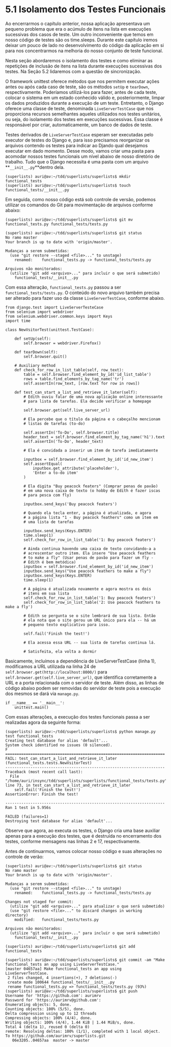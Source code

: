 # 5.1 Isolamento dos Testes Funcionais

Ao encerrarmos o capítulo anterior, nossa aplicação apresentava um pequeno problema que era o acúmulo de itens na lista em execuções sucessivas dos casos de teste. Um outro inconveniente que temos em nosso código de testes são os time.sleeps. Durante este capítulo iremos deixar um pouco de lado no desenvolvimento do código da aplicação em si para nos concentrarmos na melhoria do nosso conjunto de teste funcional.

Nesta seção abordaremos o isolamento dos testes e como eliminar as repetições de inclusão de itens na lista durante execuções sucessivas dos testes. Na Seção 5.2 lidaremos com a questão de sincronização.

O framework unittest oferece métodos que nos permitem executar ações antes ou após cada caso de teste, são os métodos `setUp` e `tearDown`, respectivamente. Poderíamos utilizá-los para fazer, antes de cada teste, colocar o sistema em um estado conhecido válido e, posteriormente, limpar os dados produzidos durante a execução de um teste. Entretanto, o Django oferece uma classe de teste, denominada `LiveServerTestCase` que nos proporciona recursos semelhantes aqueles utilizados nos testes unitários, ou seja, do isolamento dos testes em execuções sucessivas. Essa classe é responsável por criar, automaticamente, um banco de dados de teste.

Testes derivados de `LiveServerTestCase`  esperam ser executadas pelo executor de testes do Django e, para isso precisamos reorganizar os arquivos contendo os testes para indicar ao Djando qual desejamos executar em dado momento. Desse modo, vamos criar uma pasta para acomodar nossos testes funcionais um nível abaixo de nosso diretório de trabalho. Tudo que o Django necessita é uma pasta com um arquivo **`__init__.py`**dentro dela.

```text
(superlists) auri@av:~/tdd/superlists/superlists$ mkdir functional_tests
(superlists) auri@av:~/tdd/superlists/superlists$ touch functional_tests/__init__.py
```

Em seguida, como nosso código está sob controle de versão, podemos utilizar os comandos do Git para movimentação de arquivos conforme abaixo:

```text
(superlists) auri@av:~/tdd/superlists/superlists$ git mv functional_tests.py functional_tests/tests.py

(superlists) auri@av:~/tdd/superlists/superlists$ git status
No ramo master
Your branch is up to date with 'origin/master'.

Mudanças a serem submetidas:
  (use "git restore --staged <file>..." to unstage)
	renamed:    functional_tests.py -> functional_tests/tests.py

Arquivos não monitorados:
  (utilize "git add <arquivo>..." para incluir o que será submetido)
	functional_tests/__init__.py
```

Com essa alteração, `functional_tests.py` passou a ser `functional_tests/tests.py`. O conteúdo do novo arquivo também precisa ser alterado para fazer uso da classe `LiveServerTestCase`, conforme abaixo.

```text
from django.test import LiveServerTesteCase
from selenium import webdriver
from selenium.webdriver.common.keys import Keys
import time

class NewVsitorTest(unittest.TestCase):

	def setUp(self):
		self.browser = webdriver.Firefox()

	def tearDown(self):
		self.browser.quit()

	# Auxiliary method 
	def check_for_row_in_list_table(self, row_text):
		table = self.browser.find_element_by_id('id_list_table')
		rows = table.find_elements_by_tag_name('tr')
		self.assertIn(row_text, [row.text for row in rows])

	def test_can_start_a_list_and_retrieve_it_later(self):
		# Edith ouviu falar de uma nova aplicação online interessante
		# para lista de tarefas. Ela decide verificar a homepage

		self.browser.get(self.live_server_url)

		# Ela percebe que o título da página e o cabeçalho mencionam
		# listas de tarefas (to-do)

		self.assertIn('To-Do', self.browser.title)
		header_text = self.browser.find_element_by_tag_name('h1').text
		self.assertIn('To-Do', header_text)
		
		# Ela é convidada a inserir um item de tarefa imediatamente

		inputbox = self.browser.find_element_by_id('id_new_item')
		self.assertEqual(
			inputbox.get_attribute('placeholder'),
			'Enter a to-do item'
		)

		# Ela digita "Buy peacock featers" (Comprar penas de pavão)
		# em uma nova caixa de texto (o hobby de Edith é fazer iscas
		# para pesca com fly)

		inputbox.send_keys('Buy peacock featers')

		# Quando ela tecla enter, a página é atualizada, e agora
		# a página lista "1 - Buy peacock feathers" como um item em 
		# uma lista de tarefas

		inputbox.send_keys(Keys.ENTER)
		time.sleep(1)
		self.check_for_row_in_list_table('1: Buy peacock featers')

		# Ainda continua havendo uma caixa de texto convidando-a a 
		# acrescentar outro item. Ela insere "Use peacock feathers 
		# to make a fly" (Usar penas de pavão para fazer um fly - 
		# Edith é bem metódica)
		inputbox = self.browser.find_element_by_id('id_new_item')
		inputbox.send_keys("Use peacock feathers to make a fly")
		inputbox.send_keys(Keys.ENTER)
		time.sleep(1)

		# A página é atualizada novamente e agora mostra os dois
		# itens em sua lista
		self.check_for_row_in_list_table('1: Buy peacock featers')
		self.check_for_row_in_list_table('2: Use peacock feathers to make a fly')

		# Edith se pergunta se o site lembrará de sua lista. Então
		# ela nota que o site gerou um URL único para ela -- há um 
		# pequeno texto explicativo para isso.

		self.fail('Finish the test!')

		# Ela acessa essa URL -- sua lista de tarefas continua lá.

		# Satisfeita, ela volta a dormir
```

Basicamente, incluímos a dependência de LiveServerTestCase \(linha 1\), modificamos a URL utilizada na linha 24 de `self.browser.get(http://localhost:8000/)` para `self.browser.get(self.live_server_url)`, que identifica corretamente a URL e a porta relacionada com o servidor de teste. Além disso, as linhas de código abaixo podem ser removidas do servidor de teste pois a execução dos mesmos se dará via `manage.py`.

```text
if __name__ == '__main__':
	unittest.main()
```

Com essas alterações, a execução dos testes funcionais passa a ser realizadas agora da seguinte forma:

```text
(superlists) auri@av:~/tdd/superlists/superlists$ python manage.py test functional_tests
Creating test database for alias 'default'...
System check identified no issues (0 silenced).
F
======================================================================
FAIL: test_can_start_a_list_and_retrieve_it_later (functional_tests.tests.NewVsitorTest)
----------------------------------------------------------------------
Traceback (most recent call last):
  File "/home/auri/insync/tdd/superlists/superlists/functional_tests/tests.py", line 73, in test_can_start_a_list_and_retrieve_it_later
    self.fail('Finish the test!')
AssertionError: Finish the test!

----------------------------------------------------------------------
Ran 1 test in 5.956s

FAILED (failures=1)
Destroying test database for alias 'default'...
```

Observe que agora, ao executa os testes, o Django cria uma base auxiliar apenas para a execução dos testes, que é destruída no encerramento dos testes, conforme mensagens nas linhas 2 e 17, respectivamente.

Antes de continuarmos, vamos colocar nosso código e suas alterações no controle de verão:

```text
(superlists) auri@av:~/tdd/superlists/superlists$ git status 
No ramo master
Your branch is up to date with 'origin/master'.

Mudanças a serem submetidas:
  (use "git restore --staged <file>..." to unstage)
	renamed:    functional_tests.py -> functional_tests/tests.py

Changes not staged for commit:
  (utilize "git add <arquivo>..." para atualizar o que será submetido)
  (use "git restore <file>..." to discard changes in working directory)
	modified:   functional_tests/tests.py

Arquivos não monitorados:
  (utilize "git add <arquivo>..." para incluir o que será submetido)
	functional_tests/__init__.py

(superlists) auri@av:~/tdd/superlists/superlists$ git add functional_tests

(superlists) auri@av:~/tdd/superlists/superlists$ git commit -am "Make functional_tests an app using LiveServerTestCase."
[master 04657aa] Make functional_tests an app using LiveServerTestCase.
 2 files changed, 4 insertions(+), 7 deletions(-)
 create mode 100644 functional_tests/__init__.py
 rename functional_tests.py => functional_tests/tests.py (93%)
(superlists) auri@av:~/tdd/superlists/superlists$ git push
Username for 'https://github.com': aurimrv
Password for 'https://aurimrv@github.com': 
Enumerating objects: 5, done.
Counting objects: 100% (5/5), done.
Delta compression using up to 12 threads
Compressing objects: 100% (4/4), done.
Writing objects: 100% (4/4), 1.44 KiB | 1.44 MiB/s, done.
Total 4 (delta 1), reused 0 (delta 0)
remote: Resolving deltas: 100% (1/1), completed with 1 local object.
To https://github.com/aurimrv/superlists.git
   06e3205..04657aa  master -> master
```

